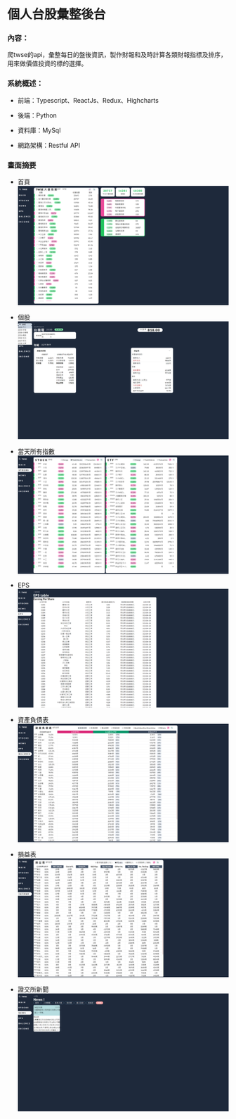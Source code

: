 # 個人台股彙整後台

### 內容：
爬twse的api，彙整每日的盤後資訊，製作財報和及時計算各類財報指標及排序，用來做價值投資的標的選擇。

### 系統概述：
- 前端：Typescript、ReactJs、Redux、Highcharts

- 後端：Python

- 資料庫：MySql

- 網路架構：Restful API


### 畫面摘要
- 首頁
![home page](./image/main.PNG)

- 個股
![individual stock](./image/2330.PNG)

- 當天所有指數
![stock & etf](./image/stock_etf.PNG)

- EPS
![eps](./image/eps.png)

- 資產負債表
![balance sheet](./image/balc.PNG)

- 損益表
![balance sheet](./image/income.PNG)

- 證交所新聞
![individual stock](./image/news.PNG)




